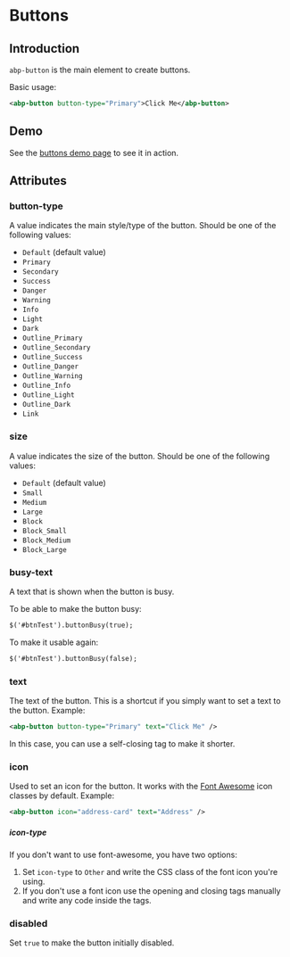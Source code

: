 # Buttons

## Introduction

`abp-button` is the main element to create buttons.

Basic usage:

````xml
<abp-button button-type="Primary">Click Me</abp-button>
````

## Demo

See the [buttons demo page](https://bootstrap-taghelpers.abp.io/Components/Buttons) to see it in action.

## Attributes

### button-type

A value indicates the main style/type of the button. Should be one of the following values:

* `Default` (default value)
* `Primary`
* `Secondary`
* `Success`
* `Danger`
* `Warning`
* `Info`
* `Light`
* `Dark`
* `Outline_Primary`
* `Outline_Secondary`
* `Outline_Success`
* `Outline_Danger`
* `Outline_Warning`
* `Outline_Info`
* `Outline_Light`
* `Outline_Dark`
* `Link`

### size

A value indicates the size of the button. Should be one of the following values:

* `Default` (default value)
* `Small`
* `Medium`
* `Large`
* `Block`
* `Block_Small`
* `Block_Medium`
* `Block_Large`

### busy-text

A text that is shown when the button is busy.

To be able to make the button busy:

````xml
$('#btnTest').buttonBusy(true);
````
To make it usable again:

````xml
$('#btnTest').buttonBusy(false);
````

### text

The text of the button. This is a shortcut if you simply want to set a text to the button. Example:

````xml
<abp-button button-type="Primary" text="Click Me" />
````

In this case, you can use a self-closing tag to make it shorter.

### icon

Used to set an icon for the button. It works with the [Font Awesome](https://fontawesome.com/) icon classes by default. Example:

````xml
<abp-button icon="address-card" text="Address" />
````

##### icon-type

If you don't want to use font-awesome, you have two options:

1. Set `icon-type` to `Other` and write the CSS class of the font icon you're using.
2. If you don't use a font icon use the opening and closing tags manually and write any code inside the tags.

### disabled

Set `true` to make the button initially disabled.
